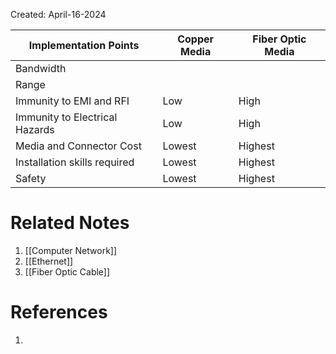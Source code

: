 Created: April-16-2024

| Implementation Points          | Copper Media | Fiber Optic Media |
| ------------------------------ | ------------ | ----------------- |
| Bandwidth                      |              |                   |
| Range                          |              |                   |
| Immunity to EMI and RFI        | Low          | High              |
| Immunity to Electrical Hazards | Low          | High              |
| Media and Connector Cost       | Lowest       | Highest           |
| Installation skills required   | Lowest       | Highest           |
| Safety                         | Lowest       | Highest           |

# Related Notes

1. [[Computer Network]]
2. [[Ethernet]]
3. [[Fiber Optic Cable]]
# References

1. 